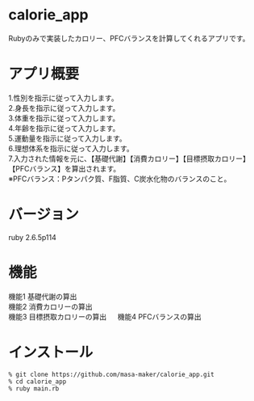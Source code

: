 # calorie_app
Rubyのみで実装したカロリー、PFCバランスを計算してくれるアプリです。

# アプリ概要
1.性別を指示に従って入力します。  
2.身長を指示に従って入力します。  
3.体重を指示に従って入力します。  
4.年齢を指示に従って入力します。  
5.運動量を指示に従って入力します。  
6.理想体系を指示に従って入力します。  
7.入力された情報を元に、【基礎代謝】【消費カロリー】【目標摂取カロリー】【PFCバランス】を算出されます。  
※PFCバランス：Pタンパク質、F脂質、C炭水化物のバランスのこと。  

# バージョン
ruby 2.6.5p114

# 機能
機能1 基礎代謝の算出  
機能2 消費カロリーの算出  
機能3 目標摂取カロリーの算出   　
機能4 PFCバランスの算出  

# インストール

`% git clone https://github.com/masa-maker/calorie_app.git`     
`% cd calorie_app`    
`% ruby main.rb`  

